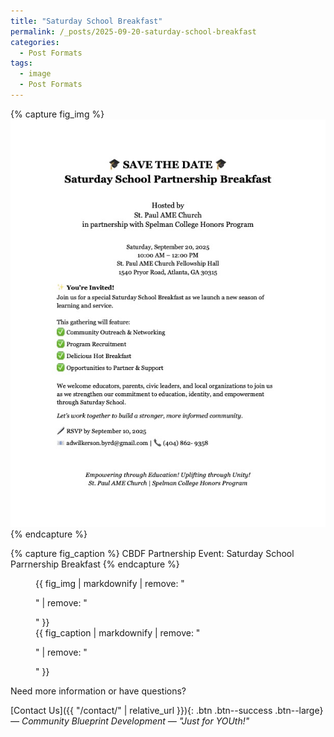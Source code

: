 ```yaml
---
title: "Saturday School Breakfast"
permalink: /_posts/2025-09-20-saturday-school-breakfast
categories:
  - Post Formats
tags:
  - image
  - Post Formats
---
```


{% capture fig_img %}
[![Saturday School Partnership Breakfast](../assets/images/Saturday-School.jpg)](https://communityblueprintdevelopment.org)
{% endcapture %}

{% capture fig_caption %}
CBDF Partnership Event: Saturday School Parrnership Breakfast
{% endcapture %}

<figure>
  {{ fig_img | markdownify | remove: "<p>" | remove: "</p>" }}
  <figcaption>{{ fig_caption | markdownify | remove: "<p>" | remove: "</p>" }}</figcaption>
</figure>

Need more information or have questions?

[Contact Us]({{ "/contact/" | relative_url }}){: .btn .btn--success .btn--large}
*— Community Blueprint Development — "Just for YOUth!"*
